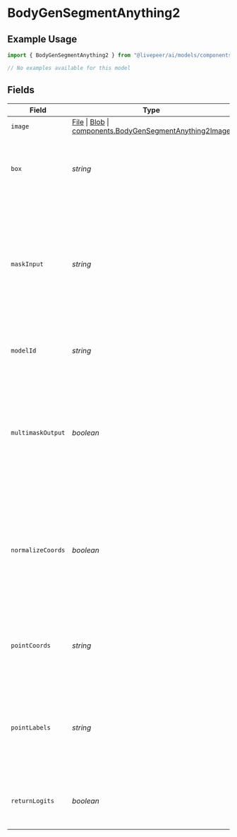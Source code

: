 # BodyGenSegmentAnything2

## Example Usage

```typescript
import { BodyGenSegmentAnything2 } from "@livepeer/ai/models/components";

// No examples available for this model
```

## Fields

| Field                                                                                                                                                                                                                              | Type                                                                                                                                                                                                                               | Required                                                                                                                                                                                                                           | Description                                                                                                                                                                                                                        |
| ---------------------------------------------------------------------------------------------------------------------------------------------------------------------------------------------------------------------------------- | ---------------------------------------------------------------------------------------------------------------------------------------------------------------------------------------------------------------------------------- | ---------------------------------------------------------------------------------------------------------------------------------------------------------------------------------------------------------------------------------- | ---------------------------------------------------------------------------------------------------------------------------------------------------------------------------------------------------------------------------------- |
| `image`                                                                                                                                                                                                                            | [File](https://developer.mozilla.org/en-US/docs/Web/API/File) \| [Blob](https://developer.mozilla.org/en-US/docs/Web/API/Blob) \| [components.BodyGenSegmentAnything2Image](../../models/components/bodygensegmentanything2image.md) | :heavy_check_mark:                                                                                                                                                                                                                 | Image to segment.                                                                                                                                                                                                                  |
| `box`                                                                                                                                                                                                                              | *string*                                                                                                                                                                                                                           | :heavy_minus_sign:                                                                                                                                                                                                                 | A length 4 array given as a box prompt to the model, in XYXY format.                                                                                                                                                               |
| `maskInput`                                                                                                                                                                                                                        | *string*                                                                                                                                                                                                                           | :heavy_minus_sign:                                                                                                                                                                                                                 | A low-resolution mask input to the model, typically from a previous prediction iteration, with the form 1xHxW (H=W=256 for SAM).                                                                                                   |
| `modelId`                                                                                                                                                                                                                          | *string*                                                                                                                                                                                                                           | :heavy_minus_sign:                                                                                                                                                                                                                 | Hugging Face model ID used for image generation.                                                                                                                                                                                   |
| `multimaskOutput`                                                                                                                                                                                                                  | *boolean*                                                                                                                                                                                                                          | :heavy_minus_sign:                                                                                                                                                                                                                 | If true, the model will return three masks for ambiguous input prompts, often producing better masks than a single prediction.                                                                                                     |
| `normalizeCoords`                                                                                                                                                                                                                  | *boolean*                                                                                                                                                                                                                          | :heavy_minus_sign:                                                                                                                                                                                                                 | If true, the point coordinates will be normalized to the range [0,1], with point_coords expected to be with respect to image dimensions.                                                                                           |
| `pointCoords`                                                                                                                                                                                                                      | *string*                                                                                                                                                                                                                           | :heavy_minus_sign:                                                                                                                                                                                                                 | Nx2 array of point prompts to the model, where each point is in (X,Y) in pixels.                                                                                                                                                   |
| `pointLabels`                                                                                                                                                                                                                      | *string*                                                                                                                                                                                                                           | :heavy_minus_sign:                                                                                                                                                                                                                 | Labels for the point prompts, where 1 indicates a foreground point and 0 indicates a background point.                                                                                                                             |
| `returnLogits`                                                                                                                                                                                                                     | *boolean*                                                                                                                                                                                                                          | :heavy_minus_sign:                                                                                                                                                                                                                 | If true, returns un-thresholded mask logits instead of a binary mask.                                                                                                                                                              |